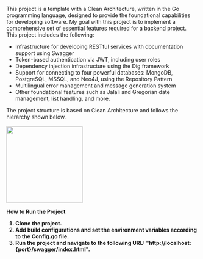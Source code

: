 This project is a template with a Clean Architecture, written in the Go programming language, designed to provide the foundational capabilities for developing software. My goal with this project is to implement a comprehensive set of essential features required for a backend project. This project includes the following:

<ul>
<li>Infrastructure for developing RESTful services with documentation support using Swagger</li>
<li>Token-based authentication via JWT, including user roles </li>
<li>Dependency injection infrastructure using the Dig framework </li>
<li>Support for connecting to four powerful databases: MongoDB, PostgreSQL, MSSQL, and Neo4J, using the Repository Pattern </li>
<li>Multilingual error management and message generation system </li>
<li>Other foundational features such as Jalali and Gregorian date management, list handling, and more.</li>
</ul>
The project structure is based on Clean Architecture and follows the hierarchy shown below. <br><br>

<img width="200" src="https://s3.ir-thr-at1.arvanstorage.ir/rabieestage/Untitled-2024-12-24-1406.png">

<b>How to Run the Project<b>
1) Clone the project.
2) Add build configurations and set the environment variables according to the Config.go file.
3) Run the project and navigate to the following URL: "http://localhost:{port}/swagger/index.html".
